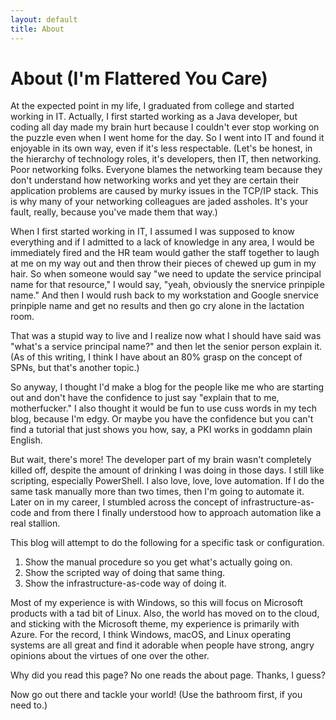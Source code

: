 ```yaml
---
layout: default
title: About
---
```

# About (I'm Flattered You Care)

At the expected point in my life, I graduated from college and started working in IT. Actually, I first started working as a Java developer, but coding all day made my brain hurt because I couldn't ever stop working on the puzzle even when I went home for the day. So I went into IT and found it enjoyable in its own way, even if it's less respectable. (Let's be honest, in the hierarchy of technology roles, it's developers, then IT, then networking. Poor networking folks. Everyone blames the networking team because they don't understand how networking works and yet they are certain their application problems are caused by murky issues in the TCP/IP stack. This is why many of your networking colleagues are jaded assholes. It's your fault, really, because you've made them that way.)

When I first started working in IT, I assumed I was supposed to know everything and if I admitted to a lack of knowledge in any area, I would be immediately fired and the HR team would gather the staff together to laugh at me on my way out and then throw their pieces of chewed up gum in my hair. So when someone would say "we need to update the service principal name for that resource," I would say, "yeah, obviously the snervice prinpiple name." And then I would rush back to my workstation and Google snervice prinpiple name and get no results and then go cry alone in the lactation room.

That was a stupid way to live and I realize now what I should have said was "what's a service principal name?" and then let the senior person explain it. (As of this writing, I think I have about an 80% grasp on the concept of SPNs, but that's another topic.)

So anyway, I thought I'd make a blog for the people like me who are starting out and don't have the confidence to just say "explain that to me, motherfucker." I also thought it would be fun to use cuss words in my tech blog, because I'm edgy. Or maybe you have the confidence but you can't find a tutorial that just shows you how, say, a PKI works in goddamn plain English.

But wait, there's more! The developer part of my brain wasn't completely killed off, despite the amount of drinking I was doing in those days. I still like scripting, especially PowerShell. I also love, love, love automation. If I do the same task manually more than two times, then I'm going to automate it. Later on in my career, I stumbled across the concept of infrastructure-as-code and from there I finally understood how to approach automation like a real stallion.

This blog will attempt to do the following for a specific task or configuration.

1. Show the manual procedure so you get what's actually going on.
2. Show the scripted way of doing that same thing.
3. Show the infrastructure-as-code way of doing it.

Most of my experience is with Windows, so this will focus on Microsoft products with a tad bit of Linux. Also, the world has moved on to the cloud, and sticking with the Microsoft theme, my experience is primarily with Azure. For the record, I think Windows, macOS, and Linux operating systems are all great and find it adorable when people have strong, angry opinions about the virtues of one over the other.

Why did you read this page? No one reads the about page. Thanks, I guess?

Now go out there and tackle your world! (Use the bathroom first, if you need to.)
